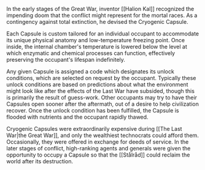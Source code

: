 In the early stages of the Great War, inventor [[Halion Kal]] recognized the impending doom that the conflict might represent for the mortal races. As a contingency against total extinction, he devised the Cryogenic Capsule.   

Each Capsule is custom tailored for an individual occupant to accommodate its unique physical anatomy and low-temperature freezing point. Once inside, the internal chamber's temperature is lowered below the level at which enzymatic and chemical processes can function, effectively preserving the occupant's lifespan indefinitely.   

Any given Capsule is assigned a code which designates its unlock conditions, which are selected on request by the occupant. Typically these unlock conditions are based on predictions about what the environment might look like after the effects of the Last War have subsided, though this is primarily the result of guess-work. Other occupants may try to have their Capsules open sooner after the aftermath, out of a desire to help civilization recover. Once the unlock condition has been fulfilled, the Capsule is flooded with nutrients and the occupant rapidly thawed.   

Cryogenic Capsules were extraordinarily expensive during [[The Last War|the Great War]], and only the wealthiest technocrats could afford them. Occasionally, they were offered in exchange for deeds of service. In the later stages of conflict, high-ranking agents and generals were given the opportunity to occupy a Capsule so that the [[Stålråd]] could reclaim the world after its destruction.